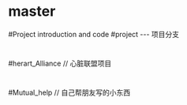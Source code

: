 # master
#Project introduction and code
#project --- 项目分支
#
#herart_Alliance // 心脏联盟项目
# 
#Mutual_help // 自己帮朋友写的小东西
#
#
#